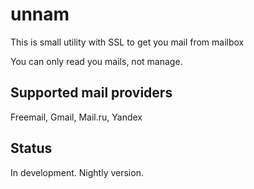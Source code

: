 # unnam
This is small utility with SSL to get you mail from mailbox

You can only read you mails, not manage.

## Supported mail providers
Freemail, Gmail, Mail.ru, Yandex

## Status
In development. Nightly version.
